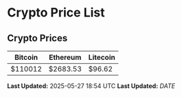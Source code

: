# Crypto Price List

## Crypto Prices
| Bitcoin | Ethereum | Litecoin |
| ------- | -------- | -------- |
| $110012 | $2683.53 | $96.62 |
**Last Updated:** 2025-05-27 18:54 UTC
**Last Updated:** $DATE$
